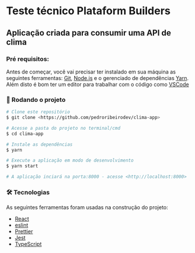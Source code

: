 # Teste técnico Plataform Builders

## Aplicação criada para consumir uma API de clima

### Pré requisitos:

Antes de começar, você vai precisar ter instalado em sua máquina as seguintes ferramentas:
[Git](https://git-scm.com), [Node.js](https://nodejs.org/en/) e o gerenciado de dependências [Yarn](https://yarnpkg.com/).
Além disto é bom ter um editor para trabalhar com o código como [VSCode](https://code.visualstudio.com/)

### 🎲 Rodando o projeto

```bash
# Clone este repositório
$ git clone <https://github.com/pedroribeirodev/clima-app>

# Acesse a pasta do projeto no terminal/cmd
$ cd clima-app

# Instale as dependências
$ yarn

# Execute a aplicação em modo de desenvolvimento
$ yarn start

# A aplicação inciará na porta:8000 - acesse <http://localhost:8000>
```

### 🛠 Tecnologias

As seguintes ferramentas foram usadas na construção do projeto:

- [React](https://reactjs.org/)
- [eslint](https://eslint.org/)
- [Prettier](https://prettier.io/)
- [Jest](https://jestjs.io/)
- [TypeScript](https://www.typescriptlang.org/)
